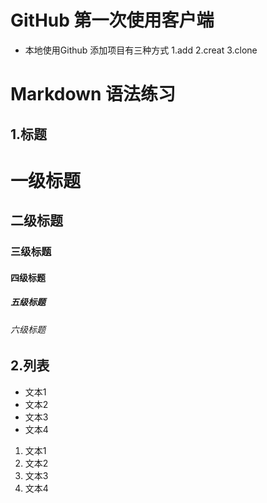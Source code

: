 ﻿# GitHub 第一次使用客户端
* 本地使用Github 添加项目有三种方式
1.add
2.creat
3.clone

# Markdown 语法练习
## 1.标题
# 一级标题
## 二级标题
### 三级标题
#### 四级标题
##### 五级标题
###### 六级标题

## 2.列表
- 文本1
- 文本2
- 文本3
- 文本4

1. 文本1
2. 文本2
3. 文本3
4. 文本4














